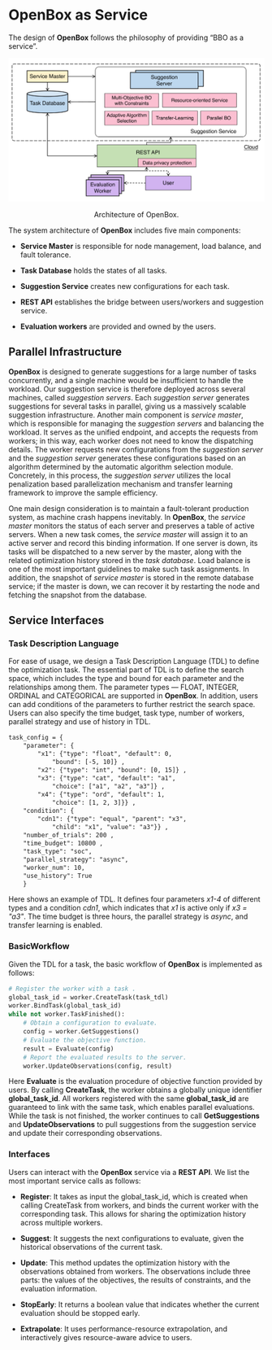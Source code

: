 # OpenBox as Service

The design of **OpenBox** follows the philosophy of providing “BBO as a service”.

![sys framework](../assets/sys_framework.svg)

<center>Architecture of OpenBox.</center>

The system architecture of **OpenBox** includes five main components:

+ **Service Master** is responsible for node management, load balance, and fault tolerance.

+ **Task Database** holds the states of all tasks. 

+ **Suggestion Service** creates new configurations for each task.

+ **REST API** establishes the bridge between users/workers and suggestion service. 

+ **Evaluation workers** are provided and owned by the users.

## Parallel Infrastructure

**OpenBox** is designed to generate suggestions for a large number of
tasks concurrently, and a single machine would be insufficient to
handle the workload. Our suggestion service is therefore deployed
across several machines, called *suggestion servers*. Each *suggestion
server* generates suggestions for several tasks in parallel, giving
us a massively scalable suggestion infrastructure. Another main
component is *service master*, which is responsible for managing
the *suggestion servers* and balancing the workload. It serves as the
unified endpoint, and accepts the requests from workers; in this
way, each worker does not need to know the dispatching details.
The worker requests new configurations from the *suggestion server*
and the *suggestion server* generates these configurations based on an
algorithm determined by the automatic algorithm selection module.
Concretely, in this process, the *suggestion server* utilizes the local
penalization based parallelization mechanism and transfer learning
framework to improve the sample efficiency.

One main design consideration is to maintain a fault-tolerant production
system, as machine crash happens inevitably. In **OpenBox**,
the *service master* monitors the status of each server and preserves
a table of active servers. When a new task comes, the *service master*
will assign it to an active server and record this binding information.
If one server is down, its tasks will be dispatched to a new server by
the master, along with the related optimization history stored in the
*task database*. Load balance is one of the most important guidelines
to make such task assignments. In addition, the snapshot of *service
master* is stored in the remote database service; if the master is
down, we can recover it by restarting the node and fetching the
snapshot from the database.

## Service Interfaces

### Task Description Language
For ease of usage, we design a
Task Description Language (TDL) to define the optimization task.
The essential part of TDL is to define the search space, which includes
the type and bound for each parameter and the relationships
among them. The parameter types — FLOAT, INTEGER, ORDINAL
and CATEGORICAL are supported in **OpenBox**. In addition, users
can add conditions of the parameters to further restrict the search
space. Users can also specify the time budget, task type, number of
workers, parallel strategy and use of history in TDL. 

```
task_config = {
    "parameter": {
        "x1": {"type": "float", "default": 0,
            "bound": [-5, 10]} ,
        "x2": {"type": "int", "bound": [0, 15]} ,
        "x3": {"type": "cat", "default": "a1",
            "choice": ["a1", "a2", "a3"]} ,
        "x4": {"type": "ord", "default": 1,
            "choice": [1, 2, 3]}} ,
    "condition": {
        "cdn1": {"type": "equal", "parent": "x3",
            "child": "x1", "value": "a3"}} ,
    "number_of_trials": 200 ,
    "time_budget": 10800 ,
    "task_type": "soc",
    "parallel_strategy": "async",
    "worker_num": 10,
    "use_history": True
    }
```

Here shows an example of TDL. It defines four parameters *x1-4* of different
types and a condition *cdn1*, which indicates that *x1* is active only
if *x3 = "a3"*. The time budget is three hours, the parallel strategy
is *async*, and transfer learning is enabled.


### BasicWorkflow

Given the TDL for a task, the basic workflow of **OpenBox** is implemented as follows:

```python
# Register the worker with a task .
global_task_id = worker.CreateTask(task_tdl)
worker.BindTask(global_task_id)
while not worker.TaskFinished():
    # Obtain a configuration to evaluate.
    config = worker.GetSuggestions()
    # Evaluate the objective function.
    result = Evaluate(config)
    # Report the evaluated results to the server.
    worker.UpdateObservations(config, result)
```

Here **Evaluate** is the evaluation procedure of objective function
provided by users. By calling **CreateTask**, the worker obtains a
globally unique identifier **global_task_id**. All workers registered
with the same **global_task_id** are guaranteed to link with the
same task, which enables parallel evaluations. While the task is
not finished, the worker continues to call **GetSuggestions** and
**UpdateObservations** to pull suggestions from the suggestion
service and update their corresponding observations.

### Interfaces

Users can interact with the **OpenBox** service via
a **REST API**. We list the most important service calls as follows:

+ **Register**: It takes as input the global_task_id, which is
created when calling CreateTask from workers, and binds
the current worker with the corresponding task. This allows
for sharing the optimization history across multiple workers.

+ **Suggest**: It suggests the next configurations to evaluate,
given the historical observations of the current task.

+ **Update**: This method updates the optimization history with
the observations obtained from workers. The observations
include three parts: the values of the objectives, the results
of constraints, and the evaluation information.

+ **StopEarly**: It returns a boolean value that indicates whether
the current evaluation should be stopped early.

+ **Extrapolate**: It uses performance-resource extrapolation,
and interactively gives resource-aware advice to users.


